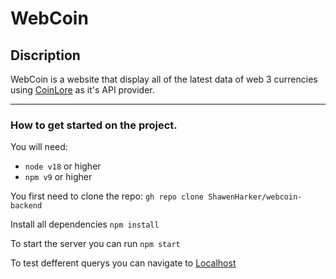 # WebCoin
## Discription

WebCoin is a website that display all of the latest data of web 3 currencies using [CoinLore](https://www.coinlore.com/cryptocurrency-data-api) as it's API provider.
________________________________________________________________________________________________________________________

### How to get started on the project.

You will need:
- `node v18` or higher
- `npm v9` or higher

You first need to clone the repo:
`gh repo clone ShawenHarker/webcoin-backend`

Install all dependencies
`npm install`

To start the server you can run
`npm start`

To test defferent querys you can navigate to
[Localhost](http://localhost:4000/) 

